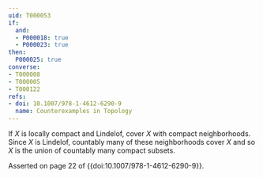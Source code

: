 ```yaml
---
uid: T000053
if:
  and:
  - P000018: true
  - P000023: true
then:
  P000025: true
converse:
- T000008
- T000005
- T000122
refs:
- doi: 10.1007/978-1-4612-6290-9
  name: Counterexamples in Topology
---
```


If $X$ is locally compact and Lindelof, cover $X$ with compact neighborhoods. Since $X$ is Lindelof, countably many of these neighborhoods cover $X$ and so $X$ is the union of countably many compact subsets.

Asserted on page 22 of {{doi:10.1007/978-1-4612-6290-9}}.
